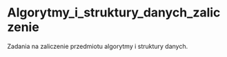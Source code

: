 # Algorytmy_i_struktury_danych_zaliczenie
 Zadania na zaliczenie przedmiotu algorytmy i struktury danych.
